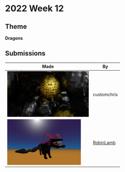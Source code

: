 # 2022 Week 12


## Theme

**Dragons**


## Submissions

| Made | By |
|------|----|
| <img src="./customchris/DragonEgg.jpg" height="150" /> | customchris<!--[customchris](./customchris/)--> |
| <img src="./RobinLamb/LowPolyDragon.png" height="150" /> | [RobinLamb](./RobinLamb/) |
